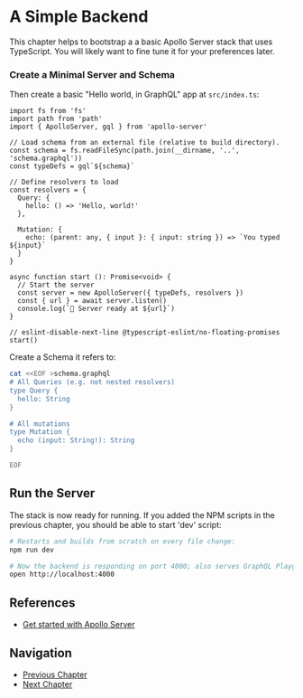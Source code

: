 # A Simple Backend

This chapter helps to bootstrap a a basic Apollo Server stack that uses
TypeScript. You will likely want to fine tune it for your preferences later.

### Create a Minimal Server and Schema

Then create a basic "Hello world, in GraphQL" app at `src/index.ts`:

```
import fs from 'fs'
import path from 'path'
import { ApolloServer, gql } from 'apollo-server'

// Load schema from an external file (relative to build directory).
const schema = fs.readFileSync(path.join(__dirname, '..', 'schema.graphql'))
const typeDefs = gql`${schema}`

// Define resolvers to load
const resolvers = {
  Query: {
    hello: () => 'Hello, world!'
  },

  Mutation: {
    echo: (parent: any, { input }: { input: string }) => `You typed ${input}`
  }
}

async function start (): Promise<void> {
  // Start the server
  const server = new ApolloServer({ typeDefs, resolvers })
  const { url } = await server.listen()
  console.log(`🚀 Server ready at ${url}`)
}

// eslint-disable-next-line @typescript-eslint/no-floating-promises
start()
```

Create a Schema it refers to:

```sh
cat <<EOF >schema.graphql
# All Queries (e.g. not nested resolvers)
type Query {
  hello: String
}

# All mutations
type Mutation {
  echo (input: String!): String
}

EOF
```

## Run the Server

The stack is now ready for running. If you added the NPM scripts in the previous
chapter, you should be able to start 'dev' script:

```sh
# Restarts and builds from scratch on every file change:
npm run dev

# Now the backend is responding on port 4000; also serves GraphQL Playground
open http://localhost:4000
```

## References

* [Get started with Apollo Server](https://www.apollographql.com/apollo-server/getting-started/)

## Navigation

* [Previous Chapter](2_Bootstrap.md)
* [Next Chapter](4_Refined_Backend.md)